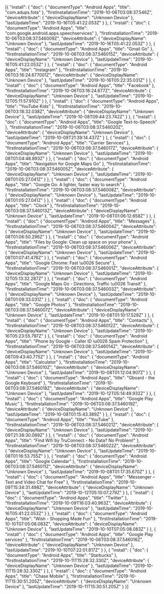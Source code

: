 [{
  "install": {
    "doc": {
      "documentType": "Android Apps",
      "title": "com.adups.fota"
    },
    "firstInstallationTime": "2019-10-06T03:08:37.546Z",
    "deviceAttribute": {
      "deviceDisplayName": "Unknown Device"
    },
    "lastUpdateTime": "2019-10-16T05:41:22.053Z"
  }
},
{
  "install": {
    "doc": {
      "documentType": "Android Apps",
      "title": "com.google.android.apps.speechservices"
    },
    "firstInstallationTime": "2019-10-06T03:08:37.546009Z",
    "deviceAttribute": {
      "deviceDisplayName": "Unknown Device"
    },
    "lastUpdateTime": "2019-10-16T05:41:22.053Z"
  }
},
{
  "install": {
    "doc": {
      "documentType": "Android Apps",
      "title": "Gmail Go"
    },
    "firstInstallationTime": "2019-10-06T03:08:37.546015Z",
    "deviceAttribute": {
      "deviceDisplayName": "Unknown Device"
    },
    "lastUpdateTime": "2019-10-16T05:41:22.053Z"
  }
},
{
  "install": {
    "doc": {
      "documentType": "Android Apps",
      "title": "Instagram"
    },
    "firstInstallationTime": "2019-10-06T03:16:24.677001Z",
    "deviceAttribute": {
      "deviceDisplayName": "Unknown Device"
    },
    "lastUpdateTime": "2019-10-16T05:22:35.031Z"
  }
},
{
  "install": {
    "doc": {
      "documentType": "Android Apps",
      "title": "Facebook"
    },
    "firstInstallationTime": "2019-10-06T03:16:24.677Z",
    "deviceAttribute": {
      "deviceDisplayName": "Unknown Device"
    },
    "lastUpdateTime": "2019-10-12T05:11:57.910Z"
  }
},
{
  "install": {
    "doc": {
      "documentType": "Android Apps",
      "title": "YouTube Kids"
    },
    "firstInstallationTime": "2019-10-06T03:18:32.038Z",
    "deviceAttribute": {
      "deviceDisplayName": "Unknown Device"
    },
    "lastUpdateTime": "2019-10-08T09:44:23.742Z"
  }
},
{
  "install": {
    "doc": {
      "documentType": "Android Apps",
      "title": "Google Text-to-Speech"
    },
    "firstInstallationTime": "2019-10-06T03:08:37.546020Z",
    "deviceAttribute": {
      "deviceDisplayName": "Unknown Device"
    },
    "lastUpdateTime": "2019-10-09T21:39:14.437Z"
  }
},
{
  "install": {
    "doc": {
      "documentType": "Android Apps",
      "title": "Carrier Services"
    },
    "firstInstallationTime": "2019-10-06T03:08:37.546017Z",
    "deviceAttribute": {
      "deviceDisplayName": "Unknown Device"
    },
    "lastUpdateTime": "2019-10-08T01:04:48.893Z"
  }
},
{
  "install": {
    "doc": {
      "documentType": "Android Apps",
      "title": "Navigation for Google Maps Go"
    },
    "firstInstallationTime": "2019-10-06T03:08:37.546005Z",
    "deviceAttribute": {
      "deviceDisplayName": "Unknown Device"
    },
    "lastUpdateTime": "2019-10-08T01:05:27.041Z"
  }
},
{
  "install": {
    "doc": {
      "documentType": "Android Apps",
      "title": "Google Go: A lighter, faster way to search"
    },
    "firstInstallationTime": "2019-10-06T03:08:37.546008Z",
    "deviceAttribute": {
      "deviceDisplayName": "Unknown Device"
    },
    "lastUpdateTime": "2019-10-08T01:05:27.041Z"
  }
},
{
  "install": {
    "doc": {
      "documentType": "Android Apps",
      "title": "Clock"
    },
    "firstInstallationTime": "2019-10-06T03:08:37.546013Z",
    "deviceAttribute": {
      "deviceDisplayName": "Unknown Device"
    },
    "lastUpdateTime": "2019-10-08T01:06:12.658Z"
  }
},
{
  "install": {
    "doc": {
      "documentType": "Android Apps",
      "title": "Messages"
    },
    "firstInstallationTime": "2019-10-06T03:08:37.546004Z",
    "deviceAttribute": {
      "deviceDisplayName": "Unknown Device"
    },
    "lastUpdateTime": "2019-10-08T01:06:50.296Z"
  }
},
{
  "install": {
    "doc": {
      "documentType": "Android Apps",
      "title": "Files by Google: Clean up space on your phone"
    },
    "firstInstallationTime": "2019-10-06T03:08:37.546006Z",
    "deviceAttribute": {
      "deviceDisplayName": "Unknown Device"
    },
    "lastUpdateTime": "2019-10-08T01:07:41.476Z"
  }
},
{
  "install": {
    "doc": {
      "documentType": "Android Apps",
      "title": "Google Chrome: Fast \u0026 Secure"
    },
    "firstInstallationTime": "2019-10-06T03:08:37.546001Z",
    "deviceAttribute": {
      "deviceDisplayName": "Unknown Device"
    },
    "lastUpdateTime": "2019-10-12T05:13:32.287Z"
  }
},
{
  "install": {
    "doc": {
      "documentType": "Android Apps",
      "title": "Google Maps Go - Directions, Traffic \u0026 Transit"
    },
    "firstInstallationTime": "2019-10-06T03:08:37.546003Z",
    "deviceAttribute": {
      "deviceDisplayName": "Unknown Device"
    },
    "lastUpdateTime": "2019-10-08T01:09:33.031Z"
  }
},
{
  "install": {
    "doc": {
      "documentType": "Android Apps",
      "title": "Google Photos"
    },
    "firstInstallationTime": "2019-10-06T03:08:37.546007Z",
    "deviceAttribute": {
      "deviceDisplayName": "Unknown Device"
    },
    "lastUpdateTime": "2019-10-08T01:10:17.529Z"
  }
},
{
  "install": {
    "doc": {
      "documentType": "Android Apps",
      "title": "Contacts"
    },
    "firstInstallationTime": "2019-10-06T03:08:37.546012Z",
    "deviceAttribute": {
      "deviceDisplayName": "Unknown Device"
    },
    "lastUpdateTime": "2019-10-16T05:23:55.797Z"
  }
},
{
  "install": {
    "doc": {
      "documentType": "Android Apps",
      "title": "Phone by Google - Caller ID \u0026 Spam Protection"
    },
    "firstInstallationTime": "2019-10-06T03:08:37.546014Z",
    "deviceAttribute": {
      "deviceDisplayName": "Unknown Device"
    },
    "lastUpdateTime": "2019-10-08T09:43:40.775Z"
  }
},
{
  "install": {
    "doc": {
      "documentType": "Android Apps",
      "title": "Calculator"
    },
    "firstInstallationTime": "2019-10-06T03:08:37.546010Z",
    "deviceAttribute": {
      "deviceDisplayName": "Unknown Device"
    },
    "lastUpdateTime": "2019-10-08T01:12:04.907Z"
  }
},
{
  "install": {
    "doc": {
      "documentType": "Android Apps",
      "title": "Gboard - the Google Keyboard"
    },
    "firstInstallationTime": "2019-10-06T03:08:37.546018Z",
    "deviceAttribute": {
      "deviceDisplayName": "Unknown Device"
    },
    "lastUpdateTime": "2019-10-12T05:14:49.932Z"
  }
},
{
  "install": {
    "doc": {
      "documentType": "Android Apps",
      "title": "Google Play Music"
    },
    "firstInstallationTime": "2019-10-06T03:08:37.546019Z",
    "deviceAttribute": {
      "deviceDisplayName": "Unknown Device"
    },
    "lastUpdateTime": "2019-10-08T01:15:43.389Z"
  }
},
{
  "install": {
    "doc": {
      "documentType": "Android Apps",
      "title": "YouTube"
    },
    "firstInstallationTime": "2019-10-06T03:08:37.546021Z",
    "deviceAttribute": {
      "deviceDisplayName": "Unknown Device"
    },
    "lastUpdateTime": "2019-10-09T21:38:30.089Z"
  }
},
{
  "install": {
    "doc": {
      "documentType": "Android Apps",
      "title": "Find Wifi by TruConnect - No Data? No Problem!"
    },
    "firstInstallationTime": "2019-10-06T03:08:37.546022Z",
    "deviceAttribute": {
      "deviceDisplayName": "Unknown Device"
    },
    "lastUpdateTime": "2019-10-08T01:16:53.755Z"
  }
},
{
  "install": {
    "doc": {
      "documentType": "Android Apps",
      "title": "Google Calendar"
    },
    "firstInstallationTime": "2019-10-06T03:08:37.546011Z",
    "deviceAttribute": {
      "deviceDisplayName": "Unknown Device"
    },
    "lastUpdateTime": "2019-10-08T01:17:35.670Z"
  }
},
{
  "install": {
    "doc": {
      "documentType": "Android Apps",
      "title": "Messenger – Text and Video Chat for Free"
    },
    "firstInstallationTime": "2019-10-09T15:34:31.498Z",
    "deviceAttribute": {
      "deviceDisplayName": "Unknown Device"
    },
    "lastUpdateTime": "2019-10-12T05:10:07.279Z"
  }
},
{
  "install": {
    "doc": {
      "documentType": "Android Apps",
      "title": "Twitter"
    },
    "firstInstallationTime": "2019-10-09T16:03:40.963Z",
    "deviceAttribute": {
      "deviceDisplayName": "Unknown Device"
    },
    "lastUpdateTime": "2019-10-16T05:41:22.053Z"
  }
},
{
  "install": {
    "doc": {
      "documentType": "Android Apps",
      "title": "Wish - Shopping Made Fun"
    },
    "firstInstallationTime": "2019-10-10T07:05:08.083Z",
    "deviceAttribute": {
      "deviceDisplayName": "Unknown Device"
    },
    "lastUpdateTime": "2019-10-10T07:05:08.083Z"
  }
},
{
  "install": {
    "doc": {
      "documentType": "Android Apps",
      "title": "Google Play services"
    },
    "firstInstallationTime": "2019-10-06T03:08:37.546016Z",
    "deviceAttribute": {
      "deviceDisplayName": "Unknown Device"
    },
    "lastUpdateTime": "2019-10-10T07:22:01.817Z"
  }
},
{
  "install": {
    "doc": {
      "documentType": "Android Apps",
      "title": "Starbucks"
    },
    "firstInstallationTime": "2019-10-11T15:28:32.330Z",
    "deviceAttribute": {
      "deviceDisplayName": "Unknown Device"
    },
    "lastUpdateTime": "2019-10-11T15:28:32.330Z"
  }
},
{
  "install": {
    "doc": {
      "documentType": "Android Apps",
      "title": "Chase Mobile"
    },
    "firstInstallationTime": "2019-10-11T15:30:51.205Z",
    "deviceAttribute": {
      "deviceDisplayName": "Unknown Device"
    },
    "lastUpdateTime": "2019-10-11T15:30:51.205Z"
  }
}]
